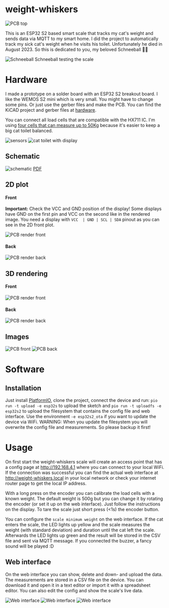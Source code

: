# weight-whiskers

![PCB top](images/icon.png)

This is an ESP32 S2 based smart scale that tracks my cat's weight and sends data via MQTT to my smart home. I did the project to automatically track my sick cat's weight when he visits his toilet. Unfortunately he died in August 2023. So this is dedicated to you, my beloved Schneeball 🖤🌈

![Schneeball](doc/schneeball.jpg "Schneeball")
Schneeball testing the scale


# Hardware

I made a prototype on a solder board with an ESP32 S2 breakout board. I like the WEMOS S2 mini which is very small. You might have to change some pins. Or just use the gerber files and make the PCB. You can find the KiCAD project and gerber files at [hardware](hardware/).

You can connect all load cells that are compatible with the HX711 IC. I'm using [four cells that can measure up to 50Kg](https://de.aliexpress.com/item/1005004867068245.html) because it's easier to keep a big cat toilet balanced.

![sensors](doc/cat_toilet01.jpg "sensors") ![cat toilet with display](doc/cat_toilet02.jpg "cat toilet with display")


## Schematic

![schematic](doc/cat_scale.svg "schematic")
[PDF](doc/pcb_schematic.pdf)

## 2D plot

#### Front

**Important:** Check the VCC and GND position of the display! Some displays have GND on the first pin and VCC on the second like in the rendered image. You need a display with `VCC  | GND | SCL | SDA` pinout as you can see in the 2D front plot.

![PCB render front](doc/pcb_front.png "PCB front")

#### Back
![PCB render back](doc/pcb_back.png "PCB back")

## 3D rendering

#### Front
![PCB render front](doc/pcb_render_front.png "PCB render front")

#### Back

![PCB render back](doc/pcb_render_back.png "PCB render back")

## Images
![PCB front](doc/2023-09-09_2023-09-09_0022_01.jpg "PCB front")
![PCB back](doc/2023-09-09_2023-09-09_0029_01.jpg "PCB back")

# Software

## Installation

Just install [PlatformIO](https://platformio.org/), clone the project, connect the device and run:
`pio run -t upload -e esp32s` to upload the sketch and `pio run -t uploadfs -e esp32s2` to upload the filesystem that contains the config file and web interface. Use the environment `-e esp32s2_ota` if you want to update the device via WiFi.
WARNING: When you update the filesystem you will overwrite the config file and measurements. So please backup it first!

# Usage

On first start the weight-whiskers scale will create an access point that has a config page at <http://192.168.4.1> where you can connect to your local WiFi. If the connection was successful you can find the actual web interface at <http://weight-whiskers.local> in your local network or check your internet router page to get the local IP address.

With a long press on the encoder you can calibrate the load cells with a known weight. The default weight is 500g but you can change it by rotating the encoder (or set it up on the web interface). Just follow the instructions on the display. To tare the scale just short press (<1s) the encoder button.

You can configure the `scale minimum weight` on the web interface. If the cat enters the scale, the LED lights up yellow and the scale measures the weight (with standard deviation) and duration until the cat left the scale. Afterwards the LED lights up green and the result will be stored in the CSV file and sent via MQTT message. If you connected the buzzer, a fancy sound will be played :D

## Web interface

On the web interface you can show, delete and down- and upload the data. The measurements are stored in a CSV file on the device. You can download it and open it in a text editor or import it with a spreadsheet editor. You can also edit the config and show the scale's live data.

![Web interface](doc/webinterface_overview.png "web interface") 
![Web interface](doc/webinterface_config.png "web interface") ![Web interface](doc/webinterface_live_data.png "web interface") 